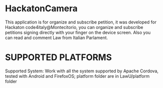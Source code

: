 HackatonCamera
==============
This application is for organize and subscribe petition, it was developed for Hackaton code4italy@Montecitorio, you can organize and subscribe petitions signing directly with your finger on the device screen. Also you can read and comment Law from Italian Parlament.

**SUPPORTED PLATFORMS**
=======================
Supported System: Work with all the system supported by Apache Cordova, tested with Android and FirefoxOS; platform folder are in LawU/platform folder
